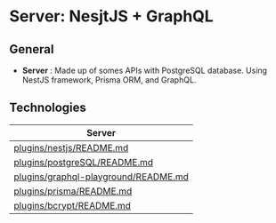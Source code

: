 # Server: NesjtJS + GraphQL

## General ##

- **Server** : Made up of somes APIs with PostgreSQL database. Using NestJS framework, Prisma ORM, and GraphQL.

## Technologies ##

| Server | 
| ------ |
| [plugins/nestjs/README.md](https://github.com/nestjs/nest) |
| [plugins/postgreSQL/README.md](https://github.com/postgres/postgres) |
| [plugins/graphql-playground/README.md](https://github.com/graphql/graphql-playground) |
| [plugins/prisma/README.md](https://github.com/prisma/prisma) |
| [plugins/bcrypt/README.md](https://github.com/kelektiv/node.bcrypt.js) |
